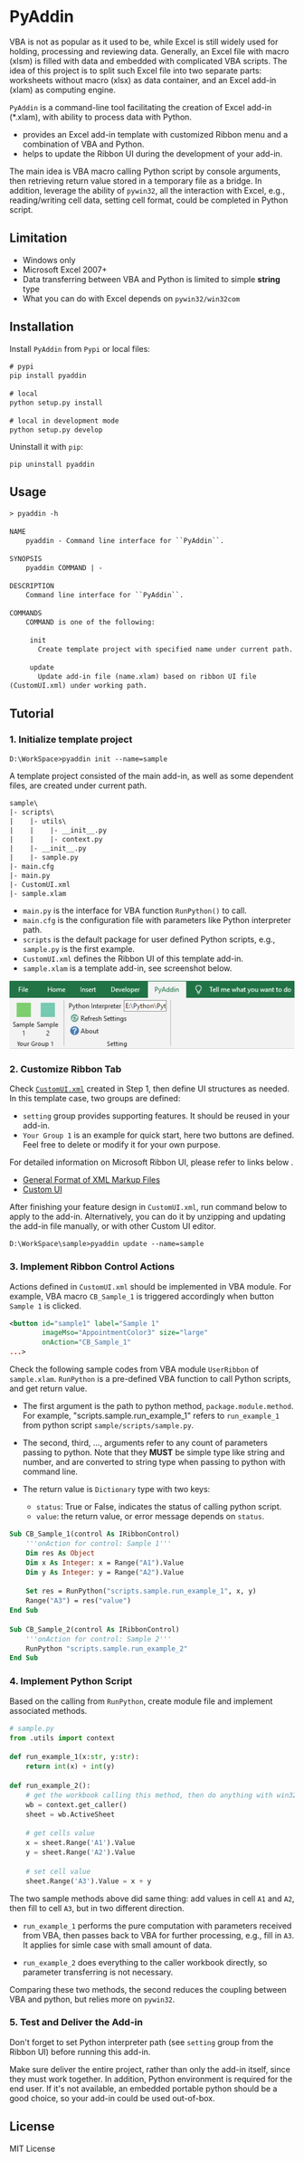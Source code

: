 # PyAddin

VBA is not as popular as it used to be, while Excel is still widely used for holding, processing and reviewing data. Generally, an Excel file with macro (xlsm) is filled with data and embedded with complicated VBA scripts. The idea of this project is to split such Excel file into two separate parts: worksheets without macro (xlsx) as data container, and an Excel add-in (xlam) as computing engine.

`PyAddin` is a command-line tool facilitating the creation of Excel add-in (*.xlam), with ability to process data with Python.

- provides an Excel add-in template with customized Ribbon menu and a combination of VBA and Python. 
- helps to update the Ribbon UI during the development of your add-in.

The main idea is VBA macro calling Python script by console arguments, then retrieving return value stored in a temporary file as a bridge. In addition, leverage the ability of `pywin32`, all the interaction with Excel, e.g., reading/writing cell data, setting cell format, could be completed in Python script.


## Limitation

- Windows only
- Microsoft Excel 2007+
- Data transferring between VBA and Python is limited to simple **string** type
- What you can do with Excel depends on `pywin32/win32com`


## Installation

Install `PyAddin` from `Pypi` or local files:

```
# pypi
pip install pyaddin

# local  
python setup.py install

# local in development mode
python setup.py develop
```

Uninstall it with `pip`:

```
pip uninstall pyaddin
```

## Usage

```
> pyaddin -h

NAME
    pyaddin - Command line interface for ``PyAddin``.

SYNOPSIS
    pyaddin COMMAND | -

DESCRIPTION
    Command line interface for ``PyAddin``.

COMMANDS
    COMMAND is one of the following:

     init
       Create template project with specified name under current path.

     update
       Update add-in file (name.xlam) based on ribbon UI file (CustomUI.xml) under working path.
```

## Tutorial

### 1. Initialize template project

```
D:\WorkSpace>pyaddin init --name=sample
```

A template project consisted of the main add-in, as well as some dependent files, are created under current path.

```
sample\
|- scripts\
|    |- utils\
|    |    |- __init__.py
|    |    |- context.py
|    |- __init__.py
|    |- sample.py
|- main.cfg
|- main.py
|- CustomUI.xml
|- sample.xlam
```

- `main.py` is the interface for VBA function `RunPython()` to call.
- `main.cfg` is the configuration file with parameters like Python interpreter path.
- `scripts` is the default package for user defined Python scripts, e.g., `sample.py` is the first example.
- `CustomUI.xml` defines the Ribbon UI of this template add-in.
- `sample.xlam` is a template add-in, see screenshot below.


![add-in.png](add-in.png)



### 2. Customize Ribbon Tab

Check [`CustomUI.xml`](./pyaddin/resources/CustomUI.xml) created in Step 1, then define UI structures as needed. In this template case, two groups are defined: 

- `setting` group provides supporting features. It should be reused in your add-in.
- `Your Group 1` is an example for quick start, here two buttons are defined. Feel free to delete or modify it for your own purpose. 

For detailed information on Microsoft Ribbon UI, please refer to links below .

- [General Format of XML Markup Files](https://docs.microsoft.com/en-us/previous-versions/office/developer/office-2007/aa338202(v%3doffice.12)#general-format-of-xml-markup-files)
- [Custom UI](https://docs.microsoft.com/en-us/openspecs/office_standards/ms-customui/edc80b05-9169-4ff7-95ee-03af067f35b1)


After finishing your feature design in `CustomUI.xml`, run command below to apply to the add-in. Alternatively, you can do it by unzipping and updating the add-in file manually, or with other Custom UI editor.

```
D:\WorkSpace\sample>pyaddin update --name=sample
```


### 3. Implement Ribbon Control Actions

Actions defined in `CustomUI.xml` should be implemented in VBA module. For example, VBA macro `CB_Sample_1` is triggered accordingly when button `Sample 1` is clicked.

```xml
<button id="sample1" label="Sample 1" 
		imageMso="AppointmentColor3" size="large" 
		onAction="CB_Sample_1"
...>
```

Check the following sample codes from VBA module `UserRibbon` of `sample.xlam`. `RunPython` is a pre-defined VBA function to call Python scripts, and get return value. 

- The first argument is the path to python method, `package.module.method`. For example, "scripts.sample.run_example_1" refers to `run_example_1` from python script `sample/scripts/sample.py`.

- The second, third, ..., arguments refer to any count of parameters passing to python. Note that they **MUST** be simple type like string and number, and are converted to string type when passing to python with command line.

- The return value is `Dictionary` type with two keys:
  - `status`: True or False, indicates the status of calling python script.
  - `value`: the return value, or error message depends on `status`.


```vb
Sub CB_Sample_1(control As IRibbonControl)
    '''onAction for control: Sample 1'''
    Dim res As Object
    Dim x As Integer: x = Range("A1").Value
    Dim y As Integer: y = Range("A2").Value
    
    Set res = RunPython("scripts.sample.run_example_1", x, y)
    Range("A3") = res("value")    
End Sub

Sub CB_Sample_2(control As IRibbonControl)
    '''onAction for control: Sample 2'''
    RunPython "scripts.sample.run_example_2"
End Sub
```


### 4. Implement Python Script

Based on the calling from `RunPython`, create module file and implement associated methods.

```python
# sample.py
from .utils import context

def run_example_1(x:str, y:str):
    return int(x) + int(y)

def run_example_2():
    # get the workbook calling this method, then do anything with win32com
    wb = context.get_caller()
    sheet = wb.ActiveSheet

    # get cells value
    x = sheet.Range('A1').Value
    y = sheet.Range('A2').Value

    # set cell value
    sheet.Range('A3').Value = x + y
```

The two sample methods above did same thing: add values in cell `A1` and `A2`, then fill to cell `A3`, but in two different direction.

- `run_example_1` performs the pure computation with parameters received from VBA, then passes back to VBA for further processing, e.g., fill in `A3`. It applies for simle case with small amount of data.

- `run_example_2` does everything to the caller workbook directly, so parameter transferring is not necessary.

Comparing these two methods, the second reduces the coupling between VBA and python, but relies more on `pywin32`.


### 5. Test and Deliver the Add-in

Don't forget to set Python interpreter path (see `setting` group from the Ribbon UI) before running this add-in. 

Make sure deliver the entire project, rather than only the add-in itself, since they must work together. In addition, Python environment is required for the end user. If it's not available, an embedded portable python should be a good choice, so your add-in could be used out-of-box.


## License

MIT License